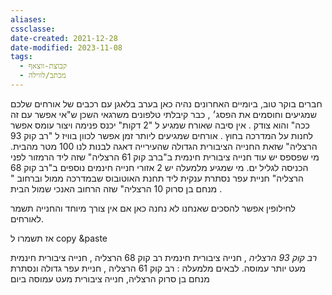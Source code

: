 ```yaml
---
aliases: 
cssclasse: 
date-created: 2021-12-28
date-modified: 2023-11-08
tags:
  - קבוצת-ווצאף
  - מכתב/לווילה
---
```


חברים בוקר טוב, ביומיים האחרונים נהיה כאן בערב בלאגן עם רכבים של אורחים שלכם שמגיעים וחוסמים את הפסג׳ , כבר קיבלתי טלפונים משרגאי השכן ש"אי אפשר עם זה ככה" והוא צודק .  אין סיבה שאורח שמגיע ל "2 דקות" יכנס פנימה ויצור עומס אפשר לחנות על המדרכה בחוץ .
אורחים שמגיעים ליותר זמן אפשר לכוון בוויז ל "רב קוק 93 הרצליה" שזאת החנייה הציבורית הגדולה שהעירייה דאגה לבנות לנו 100 מטר מהבית.
מי שפספס יש עוד חנייה ציבורית חינמית ב"ברב קוק  61 הרצליה" שזה ליד הרמזור לפני הכניסה לגליל ים.
מי שמגיע  מלמעלה יש 2 אזורי חנייה חינמים נוספים ב"רב קוק 68 הרצליה" חניית עפר נסתרת ענקית ליד תחנת האוטובוס שבמדרכה ממול
 וברחוב " מנחם בן סרוק 10 הרצליה" שזה הרחוב האנכי שמול הבית .  

לחילופין אפשר להסכים שאנחנו לא נחנה כאן אם אין צורך מיוחד והחנייה תשמר לאורחים.

אז תשמרו ל copy &paste

*רב קוק 93 הרצליה* , חנייה ציבורית חינמית
רב קוק 68 הרצליה , חנייה ציבורית חינמית מעט יותר עמוסה.
לבאים מלמעלה :
רב קוק 61 הרצליה , חניית עפר גדולה ונסתרת
מנחם בן סרוק הרצליה, חנייה ציבורית מעט עמוסה ביום
